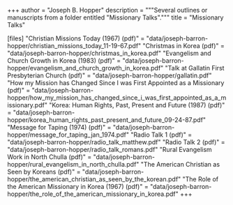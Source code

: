 +++
author = "Joseph B. Hopper"
description = """Several outlines or manuscripts from a folder entitled "Missionary Talks"."""
title = "Missionary Talks"

[files]
"Christian Missions Today (1967) (pdf)" = "data/joseph-barron-hopper/christian_missions_today_11-19-67.pdf"
"Christmas in Korea (pdf)" = "data/joseph-barron-hopper/christmas_in_korea.pdf"
"Evangelism and Church Growth in Korea (1983) (pdf)" = "data/joseph-barron-hopper/evangelism_and_church_growth_in_korea.pdf"
"Talk at Gallatin First Presbyterian Church (pdf)" = "data/joseph-barron-hopper/gallatin.pdf"
"How my Mission has Changed Since I was First Appointed as a Missionary (pdf)" = "data/joseph-barron-hopper/how_my_mission_has_changed_since_i_was_first_appointed_as_a_missionary.pdf"
"Korea: Human Rights, Past, Present and Future (1987) (pdf)" = "data/joseph-barron-hopper/korea_human_rights_past_present_and_future_09-24-87.pdf"
"Message for Taping (1974) (pdf)" = "data/joseph-barron-hopper/message_for_taping_jan_1974.pdf"
"Radio Talk 1 (pdf)" = "data/joseph-barron-hopper/radio_talk_matthew.pdf"
"Radio Talk 2 (pdf)" = "data/joseph-barron-hopper/radio_talk_romans.pdf"
"Rural Evangelism Work in North Chulla (pdf)" = "data/joseph-barron-hopper/rural_evangelism_in_north_chulla.pdf"
"The American Christian as Seen by Koreans (pdf)" = "data/joseph-barron-hopper/the_american_christian_as_seen_by_the_korean.pdf"
"The Role of the American Missionary in Korea (1967) (pdf)" = "data/joseph-barron-hopper/the_role_of_the_american_missionary_in_korea.pdf"
+++

